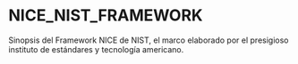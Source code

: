 # NICE_NIST_FRAMEWORK

Sinopsis del Framework NICE de NIST, el marco elaborado por el presigioso instituto de estándares y tecnología americano.
